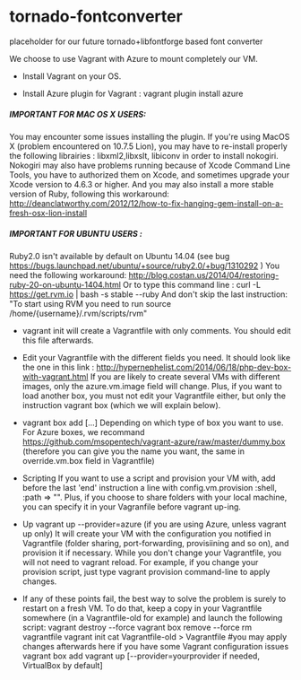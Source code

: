 tornado-fontconverter
=====================

placeholder for our future tornado+libfontforge based font converter

We choose to use Vagrant with Azure to mount completely our VM.
- Install Vagrant on your OS.

- Install Azure plugin for Vagrant : vagrant plugin install azure
#####    IMPORTANT FOR MAC OS X USERS:  
You may encounter some issues installing the plugin. 
If you're using MacOS X (problem encountered on 10.7.5 Lion), you may have to re-install properly the following librairies : libxml2,libxslt, libiconv in order to install nokogiri. 
Nokogiri may also have problems running because of Xcode Command Line Tools, you have to authorized them on Xcode, and sometimes upgrade your Xcode version to 4.6.3 or higher. 
And you may also install a more stable version of Ruby, following this workaround: http://deanclatworthy.com/2012/12/how-to-fix-hanging-gem-install-on-a-fresh-osx-lion-install

#####    IMPORTANT FOR UBUNTU USERS :
Ruby2.0 isn't available by default on Ubuntu 14.04 (see bug https://bugs.launchpad.net/ubuntu/+source/ruby2.0/+bug/1310292 ) 
You need the following workaround: http://blog.costan.us/2014/04/restoring-ruby-20-on-ubuntu-1404.html 
Or to type this command line : curl -L https://get.rvm.io | bash -s stable --ruby 
And don't skip the last instruction: "To start using RVM you need to run source /home/{username}/.rvm/scripts/rvm"

- vagrant init will create a Vagrantfile with only comments. You should edit this file afterwards.
- Edit your Vagrantfile with the different fields you need. It should look like the one in this link :
http://hypernephelist.com/2014/06/18/php-dev-box-with-vagrant.html
If you are likely to create several VMs with different images, only the azure.vm.image field will change. Plus, if you want to load another box, you must not edit your Vagrantfile either, but only the instruction vagrant box (which we will explain below).

- vagrant box add [...]
Depending on which type of box you want to use. For Azure boxes, we recommand https://github.com/msopentech/vagrant-azure/raw/master/dummy.box (therefore you can give you the name you want, the same in override.vm.box field in Vagrantfile)

- Scripting
If you want to use a script and provision your VM with, add before the last 'end' instruction a line with config.vm.provision :shell, :path => "<your script path>". 
Plus, if you choose to share folders with your local machine, you can specify it in your Vagranfile before vagrant up-ing.

- Up
	vagrant up --provider=azure (if you are using Azure, unless vagrant up only)
	It will create your VM with the configuration you notified in Vagrantfile (folder sharing, port-forwarding, provisiining and so on), and provision it if necessary.
	While you don't change your Vagrantfile, you will not need to vagrant reload. For example, if you change your provision script, just type vagrant provision command-line to apply changes.
	
- If any of these points fail, the best way to solve the problem is surely to restart on a fresh VM. To do that, keep a copy in your Vagrantfile somewhere (in a Vagrantfile-old for example) and launch the following script:
	vagrant destroy --force
	vagrant box remove --force <your box name>
	rm vagrantfile
	vagrant init
	cat Vagrantfile-old > Vagrantfile    #you may apply changes afterwards here if you have some Vagrant configuration issues
	vagrant box add <your box name> <your box url>
	vagrant up [--provider=yourprovider if needed, VirtualBox by default]
